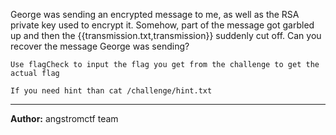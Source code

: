 George was sending an encrypted message to me, as well as the RSA private key used to encrypt it. Somehow, part of the message got garbled up and then the {{transmission.txt,transmission}} suddenly cut off. Can you recover the message George was sending?

`Use flagCheck to input the flag you get from the challenge to get the actual flag`

`If you need hint than cat /challenge/hint.txt`

---
**Author:** angstromctf team